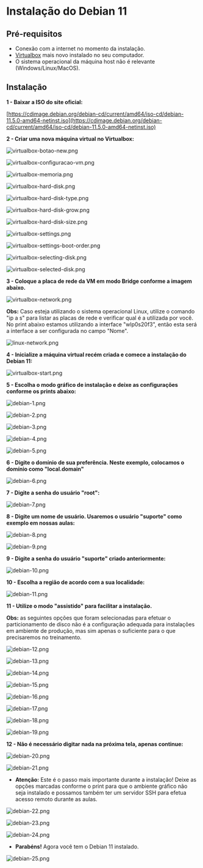 # Instalação do Debian 11


## Pré-requisitos
 - Conexão com a internet no momento da instalação.
 - [Virtualbox](https://www.virtualbox.org/wiki/Downloads) mais novo instalado no seu computador.
 - O sistema operacional da máquina host não é relevante (Windows/Linux/MacOS).

## Instalação

**1 - Baixar a ISO do site oficial:**


[https://cdimage.debian.org/debian-cd/current/amd64/iso-cd/debian-11.5.0-amd64-netinst.iso](https://cdimage.debian.org/debian-cd/current/amd64/iso-cd/debian-11.5.0-amd64-netinst.iso)


**2 - Criar uma nova máquina virtual no Virtualbox:**

![virtualbox-botao-new.png](./virtualbox-botao-new.png)

![virtualbox-configuracao-vm.png](./virtualbox-configuracao-vm.png)


![virtualbox-memoria.png](./virtualbox-memoria.png)

![virtualbox-hard-disk.png](./virtualbox-hard-disk.png)

![virtualbox-hard-disk-type.png](./virtualbox-hard-disk-type.png)


![virtualbox-hard-disk-grow.png](./virtualbox-hard-disk-grow.png)

![virtualbox-hard-disk-size.png](./virtualbox-hard-disk-size.png)


![virtualbox-settings.png](./virtualbox-settings.png)

![virtualbox-settings-boot-order.png](./virtualbox-settings-boot-order.png)

![virtualbox-selecting-disk.png](./virtualbox-selecting-disk.png)

![virtualbox-selected-disk.png](./virtualbox-selected-disk.png)

**3 - Coloque a placa de rede da VM em modo Bridge conforme a imagem abaixo.**

![virtualbox-network.png](./virtualbox-network.png)

**Obs:** Caso esteja utilizando o sistema operacional Linux, utilize o comando "ip a s" para listar as placas de rede e verificar qual é a utilizada por você. No print abaixo estamos utilizando a interface "wlp0s20f3", então esta será a interface a ser configurada no campo "Nome".

![linux-network.png](./linux-network.png)


**4 - Inicialize a máquina virtual recém criada e comece a instalação do Debian 11:**

![virtualbox-start.png](./virtualbox-start.png)

**5 - Escolha o modo gráfico de instalação e deixe as configurações conforme os prints abaixo:**


![debian-1.png](./debian-1.png)

![debian-2.png](./debian-2.png)


![debian-3.png](./debian-3.png)

![debian-4.png](./debian-4.png)

![debian-5.png](./debian-5.png)

**6 - Digite o domínio de sua preferência. Neste exemplo, colocamos o domínio como "local.domain"**
 
![debian-6.png](./debian-6.png)

**7 - Digite a senha do usuário "root":**

![debian-7.png](./debian-7.png)

**8 - Digite um nome de usuário. Usaremos o usuário "suporte" como exemplo em nossas aulas:**

![debian-8.png](./debian-8.png)

![debian-9.png](./debian-9.png)

**9 - Digite a senha do usuário "suporte" criado anteriormente:**
 
![debian-10.png](./debian-10.png)

**10 - Escolha a região de acordo com a sua localidade:**
  
![debian-11.png](./debian-11.png)

**11 - Utilize o modo "assistido" para facilitar a instalação.**

**Obs:** as seguintes opções que foram selecionadas para efetuar o particionamento de disco não é a configuração adequada para instalações em ambiente de produção, mas sim apenas o suficiente para o que precisaremos no treinamento.

![debian-12.png](./debian-12.png)

![debian-13.png](./debian-13.png)

![debian-14.png](./debian-14.png)

![debian-15.png](./debian-15.png)

![debian-16.png](./debian-16.png)

![debian-17.png](./debian-17.png)

![debian-18.png](./debian-18.png)

![debian-19.png](./debian-19.png)

**12 - Não é necessário digitar nada na próxima tela, apenas continue:**
  
![debian-20.png](./debian-20.png)

![debian-21.png](./debian-21.png)

 - **Atenção:**  Este é o passo mais importante durante a instalação! Deixe as opções marcadas conforme o print para que o ambiente gráfico não seja instalado e possamos também ter um servidor SSH para efetua acesso remoto durante as aulas.
 
![debian-22.png](./debian-22.png)


![debian-23.png](./debian-23.png)


![debian-24.png](./debian-24.png)


 - **Parabéns!** Agora você tem o Debian 11 instalado.
 
![debian-25.png](./debian-25.png)






























